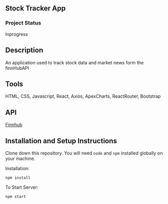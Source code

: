 ## Stock Tracker App

### Project Status

Inprogress

## Description

An application used to track stock data and market news form the finnHubAPI

## Tools

HTML, CSS, Javascript, React, Axios, ApexCharts, ReactRouter, Bootstrap

## API

[Finnhub](https://finnhub.io/)

## Installation and Setup Instructions

Clone down this repository. You will need `node` and `npm` installed globally on your machine.

Installation:

`npm install`

To Start Server:

`npm start`
